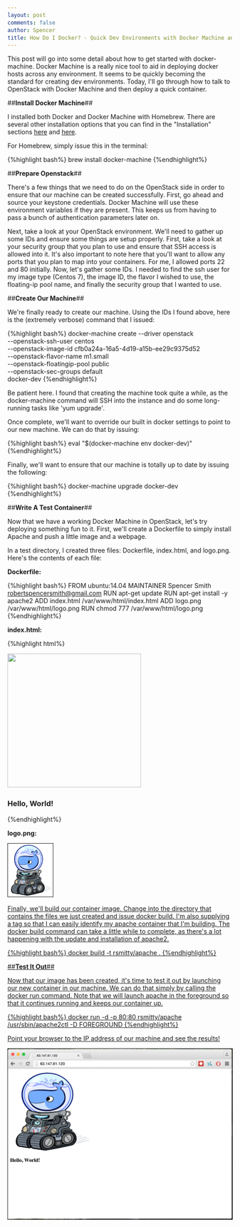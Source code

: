 ```yaml
---
layout: post
comments: false
author: Spencer
title: How Do I Docker? - Quick Dev Environments with Docker Machine and Openstack
---
```


This post will go into some detail about how to get started with docker-machine. Docker Machine is a really nice tool to aid in deploying docker hosts across any environment. It seems to be quickly becoming the standard for creating dev environments. Today, I'll go through how to talk to OpenStack with Docker Machine and then deploy a quick container.

##**Install Docker Machine**##

I installed both Docker and Docker Machine with Homebrew. There are several other installation options that you can find in the "Installation" sections [here](https://docs.docker.com/mac/started/) and [here](https://docs.docker.com/machine/).

For Homebrew, simply issue this in the terminal: 

{%highlight bash%}
brew install docker-machine
{%endhighlight%}

##**Prepare Openstack**##

There's a few things that we need to do on the OpenStack side in order to ensure that our machine can be created successfully. First, go ahead and source your keystone credentials. Docker Machine will use these environment variables if they are present. This keeps us from having to pass a bunch of authentication parameters later on. 

Next, take a look at your OpenStack environment. We'll need to gather up some IDs and ensure some things are setup properly. First, take a look at your security group that you plan to use and ensure that SSH access is allowed into it. It's also important to note here that you'll want to allow any ports that you plan to map into your containers. For me, I allowed ports 22 and 80 initially. Now, let's gather some IDs. I needed to find the ssh user for my image type (Centos 7), the image ID, the flavor I wished to use, the floating-ip pool name, and finally the security group that I wanted to use.

##**Create Our Machine**##

We're finally ready to create our machine. Using the IDs I found above, here is the (extremely verbose) command that I issued:

{%highlight bash%}
docker-machine create --driver openstack\
 --openstack-ssh-user centos\
 --openstack-image-id cfb0a24a-16a5-4d19-a15b-ee29c9375d52\
 --openstack-flavor-name m1.small\
 --openstack-floatingip-pool public\
 --openstack-sec-groups default\
 docker-dev
{%endhighlight%}

Be patient here. I found that creating the machine took quite a while, as the docker-machine command will SSH into the instance and do some long-running tasks like 'yum upgrade'.

Once complete, we'll want to override our built in docker settings to point to our new machine. We can do that by issuing:

{%highlight bash%}
eval "$(docker-machine env docker-dev)"
{%endhighlight%}

Finally, we'll want to ensure that our machine is totally up to date by issuing the following:

{%highlight bash%}
docker-machine upgrade docker-dev
{%endhighlight%}

##**Write A Test Container**##

Now that we have a working Docker Machine in OpenStack, let's try deploying something fun to it. First, we'll create a Dockerfile to simply install Apache and push a little image and a webpage.

In a test directory, I created three files: Dockerfile, index.html, and logo.png. Here's the contents of each file:

**Dockerfile:**

{%highlight bash%}
FROM ubuntu:14.04
MAINTAINER Spencer Smith <robertspencersmith@gmail.com>
RUN apt-get update
RUN apt-get install -y apache2
ADD index.html /var/www/html/index.html
ADD logo.png /var/www/html/logo.png
RUN chmod 777 /var/www/html/logo.png
{%endhighlight%}

**index.html:**

{%highlight html%}
<html>
<img src="logo.png" width="300" height="300"/>
<h3>Hello, World!</h3>
</html>
{%endhighlight%}

**logo.png:**

<a href="/img/posts/2015-06-23-docker-machine-and-openstack/dockermachine.png">
<img src="/img/posts/2015-06-23-docker-machine-and-openstack/dockermachine.png" style="max-width:20%; border:solid 1px;"/>

Finally, we'll build our container image. Change into the directory that contains the files we just created and issue docker build. I'm also supplying a tag so that I can easily identify my apache container that I'm building. The docker build command can take a little while to complete, as there's a lot happening with the update and installation of apache2.

{%highlight bash%}
docker build -t rsmitty/apache .
{%endhighlight%}


##**Test It Out**##

Now that our image has been created, it's time to test it out by launching our new container in our machine. We can do that simply by calling the docker run command. Note that we will launch apache in the foreground so that it continues running and keeps our container up.

{%highlight bash%}
docker run -d -p 80:80 rsmitty/apache /usr/sbin/apache2ctl -D FOREGROUND
{%endhighlight%}

Point your browser to the IP address of our machine and see the results!

<a href="/img/posts/2015-06-23-docker-machine-and-openstack/container-running.png">
<img src="/img/posts/2015-06-23-docker-machine-and-openstack/container-running.png" style="max-width75%; border:solid 1px;"/>

